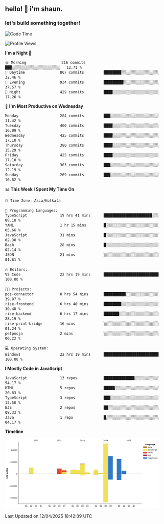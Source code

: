 ## hello! 👋 i'm shaun. 
### let's build something together!
<!--START_SECTION:waka-->
![Code Time](http://img.shields.io/badge/Code%20Time-134%20hrs%2051%20mins-blue)

![Profile Views](http://img.shields.io/badge/Profile%20Views-0-blue)

**I'm a Night 🦉** 

```text
🌞 Morning                316 commits         ███░░░░░░░░░░░░░░░░░░░░░░   12.71 % 
🌆 Daytime                807 commits         ████████░░░░░░░░░░░░░░░░░   32.46 % 
🌃 Evening                934 commits         █████████░░░░░░░░░░░░░░░░   37.57 % 
🌙 Night                  429 commits         ████░░░░░░░░░░░░░░░░░░░░░   17.26 % 
```
📅 **I'm Most Productive on Wednesday** 

```text
Monday                   284 commits         ███░░░░░░░░░░░░░░░░░░░░░░   11.42 % 
Tuesday                  400 commits         ████░░░░░░░░░░░░░░░░░░░░░   16.09 % 
Wednesday                425 commits         ████░░░░░░░░░░░░░░░░░░░░░   17.10 % 
Thursday                 380 commits         ████░░░░░░░░░░░░░░░░░░░░░   15.29 % 
Friday                   425 commits         ████░░░░░░░░░░░░░░░░░░░░░   17.10 % 
Saturday                 303 commits         ███░░░░░░░░░░░░░░░░░░░░░░   12.19 % 
Sunday                   269 commits         ███░░░░░░░░░░░░░░░░░░░░░░   10.82 % 
```


📊 **This Week I Spent My Time On** 

```text
🕑︎ Time Zone: Asia/Kolkata

💬 Programming Languages: 
TypeScript               19 hrs 41 mins      ██████████████████████░░░   88.18 % 
YAML                     1 hr 15 mins        █░░░░░░░░░░░░░░░░░░░░░░░░   05.66 % 
JavaScript               31 mins             █░░░░░░░░░░░░░░░░░░░░░░░░   02.38 % 
Bash                     28 mins             █░░░░░░░░░░░░░░░░░░░░░░░░   02.14 % 
JSON                     21 mins             ░░░░░░░░░░░░░░░░░░░░░░░░░   01.61 % 

🔥 Editors: 
VS Code                  22 hrs 19 mins      █████████████████████████   100.00 % 

🐱‍💻 Projects: 
pos-connector            8 hrs 54 mins       ██████████░░░░░░░░░░░░░░░   39.87 % 
rise-frontend            6 hrs 48 mins       ████████░░░░░░░░░░░░░░░░░   30.48 % 
rise-backend             6 hrs 17 mins       ███████░░░░░░░░░░░░░░░░░░   28.19 % 
rise-print-bridge        16 mins             ░░░░░░░░░░░░░░░░░░░░░░░░░   01.24 % 
petpooja                 2 mins              ░░░░░░░░░░░░░░░░░░░░░░░░░   00.22 % 

💻 Operating System: 
Windows                  22 hrs 19 mins      █████████████████████████   100.00 % 
```

**I Mostly Code in JavaScript** 

```text
JavaScript               13 repos            ██████████████░░░░░░░░░░░   54.17 % 
HTML                     5 repos             █████░░░░░░░░░░░░░░░░░░░░   20.83 % 
TypeScript               3 repos             ███░░░░░░░░░░░░░░░░░░░░░░   12.50 % 
EJS                      2 repos             ██░░░░░░░░░░░░░░░░░░░░░░░   08.33 % 
Java                     1 repo              █░░░░░░░░░░░░░░░░░░░░░░░░   04.17 % 
```



**Timeline**

![Lines of Code chart](https://raw.githubusercontent.com/ShaunDaniel/ShaunDaniel/main/assets/bar_graph.png)


 Last Updated on 12/04/2025 18:42:09 UTC
<!--END_SECTION:waka-->
